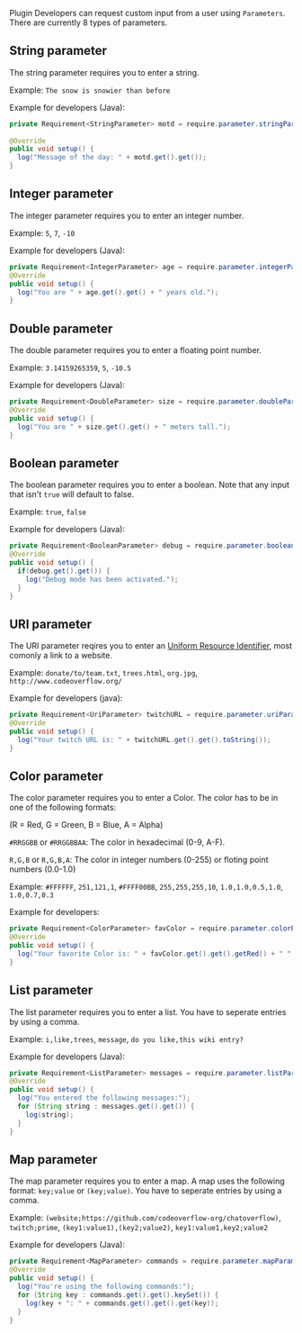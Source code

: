 Plugin Developers can request custom input from a user using `Parameters`. There are currently 8 types of parameters.
## String parameter
The string parameter requires you to enter a string. 

Example: `The snow is snowier than before`

Example for developers (Java): 
```java
private Requirement<StringParameter> motd = require.parameter.stringParameter("motd");
    
@Override
public void setup() {
  log("Message of the day: " + motd.get().get());
}
```
## Integer parameter
The integer parameter requires you to enter an integer number.

Example: `5`, `7`, `-10`

Example for developers (Java): 
```java
private Requirement<IntegerParameter> age = require.parameter.integerParameter("age");
@Override
public void setup() {
  log("You are " + age.get().get() + " years old.");
}
```
## Double parameter
The double parameter requires you to enter a floating point number.

Example: `3.14159265359`, `5`, `-10.5`

Example for developers (Java): 
```java
private Requirement<DoubleParameter> size = require.parameter.doubleParameter("size");
@Override
public void setup() {
  log("You are " + size.get().get() + " meters tall.");
}
```
## Boolean parameter
The boolean parameter requires you to enter a boolean. Note that any input that isn't `true` will default to false.

Example: `true`, `false`

Example for developers (Java):
```java
private Requirement<BooleanParameter> debug = require.parameter.booleanParameter("debug");
@Override
public void setup() {
  if(debug.get().get()) {
    log("Debug mode has been activated.");
  }
}
```
## URI parameter
The URI parameter reqires you to enter an [Uniform Resource Identifier](https://en.wikipedia.org/wiki/Uniform_Resource_Identifier), most comonly a link to a website.

Example: `donate/to/team.txt`, `trees.html`, `org.jpg`, `http://www.codeoverflow.org/`

Example for developers (java): 
```java
private Requirement<UriParameter> twitchURL = require.parameter.uriParameter("twitchURL");
@Override
public void setup() {
  log("Your twitch URL is: " + twitchURL.get().get().toString());
}
```
## Color parameter
The color parameter requires you to enter a Color. The color has to be in one of the following formats:

(R = Red, G = Green, B = Blue, A = Alpha)

`#RRGGBB` or `#RRGGBBAA`: The color in hexadecimal (0-9, A-F).

`R,G,B` or `R,G,B,A`: The color in integer numbers (0-255) or floting point numbers (0.0-1.0)

Example: `#FFFFFF`, `251,121,1`, `#FFFF00BB`, `255,255,255,10`, `1.0,1.0,0.5,1.0`, `1.0,0.7,0.3`

Example for developers:
```java
private Requirement<ColorParameter> favColor = require.parameter.colorParameter("favColor");
@Override
public void setup() {
  log("Your favorite Color is: " + favColor.get().get().getRed() + " " + favColor.get().get().getGreen() + " " + favColor.get().get().getGreen());
}
```
## List parameter
The list parameter requires you to enter a list. You have to seperate entries by using a comma.

Example: `i,like,trees`, `message`, `do you like,this wiki entry?`

Example for developers (Java):
```java
private Requirement<ListParameter> messages = require.parameter.listParameter("messages");
@Override
public void setup() {
  log("You entered the following messages:");
  for (String string : messages.get().get()) {
    log(string);
  }
}
```
## Map parameter
The map parameter requires you to enter a map. A map uses the following format: `key;value` or `(key;value)`. You have to seperate entries by using a comma.

Example: `(website;https://github.com/codeoverflow-org/chatoverflow)`, `twitch;prime`, `(key1:value1),(key2;value2)`, `key1:value1,key2;value2`

Example for developers (Java):
```java
private Requirement<MapParameter> commands = require.parameter.mapParameter("commands");
@Override
public void setup() {
  log("You're using the following commands:");
  for (String key : commands.get().get().keySet()) {
    log(key + ": " + commands.get().get().get(key));
  }
}
```
